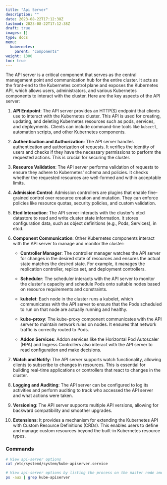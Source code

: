 ```yaml
---
title: "Api Server"
description: ""
date: 2023-08-22T17:12:38Z
lastmod: 2023-08-22T17:12:38Z
draft: true
images: []
type: docs
menu:
  kubernetes:
    parent: "components"
weight: 1300
toc: true
---
```


The API server is a critical component that serves as the central management point and communication hub for the entire cluster. It acts as the front-end to the Kubernetes control plane and exposes the Kubernetes API, which allows users, administrators, and various Kubernetes components to interact with the cluster. Here are the key aspects of the API server:

1. **API Endpoint**: The API server provides an HTTP(S) endpoint that clients use to interact with the Kubernetes cluster. This API is used for creating, updating, and deleting Kubernetes resources such as pods, services, and deployments. Clients can include command-line tools like `kubectl`, automation scripts, and other Kubernetes components.

2. **Authentication and Authorization**: The API server handles authentication and authorization of requests. It verifies the identity of users and checks if they have the necessary permissions to perform the requested actions. This is crucial for securing the cluster.

3. **Resource Validation**: The API server performs validation of requests to ensure they adhere to Kubernetes' schema and policies. It checks whether the requested resources are well-formed and within acceptable limits.

4. **Admission Control**: Admission controllers are plugins that enable fine-grained control over resource creation and mutation. They can enforce policies like resource quotas, security policies, and custom validation.

5. **Etcd Interaction**: The API server interacts with the cluster's etcd datastore to read and write cluster state information. It stores configuration data, such as object definitions (e.g., Pods, Services), in etcd.

6. **Component Communication**: Other Kubernetes components interact with the API server to manage and monitor the cluster:

   - **Controller Manager**: The controller manager watches the API server for changes in the desired state of resources and ensures the actual state matches the desired state. For example, it manages the replication controller, replica set, and deployment controllers.

   - **Scheduler**: The scheduler interacts with the API server to monitor the cluster's capacity and schedule Pods onto suitable nodes based on resource requirements and constraints.

   - **kubelet**: Each node in the cluster runs a kubelet, which communicates with the API server to ensure that the Pods scheduled to run on that node are actually running and healthy.

   - **kube-proxy**: The kube-proxy component communicates with the API server to maintain network rules on nodes. It ensures that network traffic is correctly routed to Pods.

   - **Addon Services**: Addon services like the Horizontal Pod Autoscaler (HPA) and Ingress Controllers also interact with the API server to read configuration and make decisions.

7. **Watch and Notify**: The API server supports watch functionality, allowing clients to subscribe to changes in resources. This is essential for building real-time applications or controllers that react to changes in the cluster.

8. **Logging and Auditing**: The API server can be configured to log its activities and perform auditing to track who accessed the API server and what actions were taken.

9. **Versioning**: The API server supports multiple API versions, allowing for backward compatibility and smoother upgrades.

10. **Extensions**: It provides a mechanism for extending the Kubernetes API with Custom Resource Definitions (CRDs). This enables users to define and manage custom resources beyond the built-in Kubernetes resource types.

### Commands

```bash
# View api-server options
cat /etc/systemd/system/kube-apiserver.service

# View api-server options by listing the process on the master node and searching for kube-apiserver
ps -aux | grep kube-apiserver
```
